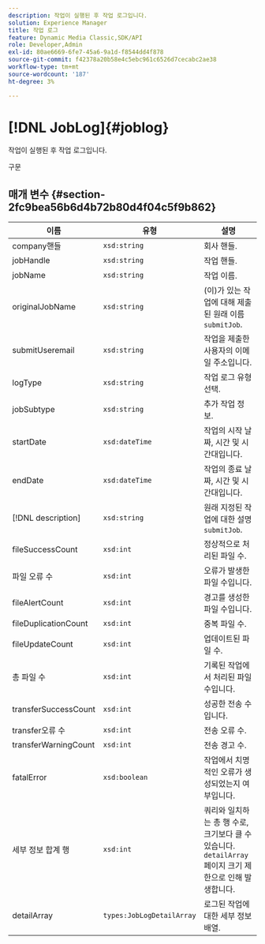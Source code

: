 ```yaml
---
description: 작업이 실행된 후 작업 로그입니다.
solution: Experience Manager
title: 작업 로그
feature: Dynamic Media Classic,SDK/API
role: Developer,Admin
exl-id: 80ae6669-6fe7-45a6-9a1d-f8544dd4f878
source-git-commit: f42378a20b58e4c5ebc961c6526d7cecabc2ae38
workflow-type: tm+mt
source-wordcount: '187'
ht-degree: 3%

---
```


# [!DNL JobLog]{#joblog}

작업이 실행된 후 작업 로그입니다.

구문

## 매개 변수 {#section-2fc9bea56b6d4b72b80d4f04c5f9b862}

| 이름 | 유형 | 설명 |
|---|---|---|
| company핸들 | `xsd:string` | 회사 핸들. |
| jobHandle | `xsd:string` | 작업 핸들. |
| jobName | `xsd:string` | 작업 이름. |
| originalJobName | `xsd:string` | (이)가 있는 작업에 대해 제출된 원래 이름 `submitJob`. |
| submitUseremail | `xsd:string` | 작업을 제출한 사용자의 이메일 주소입니다. |
| logType | `xsd:string` | 작업 로그 유형 선택. |
| jobSubtype | `xsd:string` | 추가 작업 정보. |
| startDate | `xsd:dateTime` | 작업의 시작 날짜, 시간 및 시간대입니다. |
| endDate | `xsd:dateTime` | 작업의 종료 날짜, 시간 및 시간대입니다. |
| [!DNL description] | `xsd:string` | 원래 지정된 작업에 대한 설명 `submitJob`. |
| fileSuccessCount | `xsd:int` | 정상적으로 처리된 파일 수. |
| 파일 오류 수 | `xsd:int` | 오류가 발생한 파일 수입니다. |
| fileAlertCount | `xsd:int` | 경고를 생성한 파일 수입니다. |
| fileDuplicationCount | `xsd:int` | 중복 파일 수. |
| fileUpdateCount | `xsd:int` | 업데이트된 파일 수. |
| 총 파일 수 | `xsd:int` | 기록된 작업에서 처리된 파일 수입니다. |
| transferSuccessCount | `xsd:int` | 성공한 전송 수입니다. |
| transfer오류 수 | `xsd:int` | 전송 오류 수. |
| transferWarningCount | `xsd:int` | 전송 경고 수. |
| fatalError | `xsd:boolean` | 작업에서 치명적인 오류가 생성되었는지 여부입니다. |
| 세부 정보 합계 행 | `xsd:int` | 쿼리와 일치하는 총 행 수로, 크기보다 클 수 있습니다. `detailArray` 페이지 크기 제한으로 인해 발생합니다. |
| detailArray | `types:JobLogDetailArray` | 로그된 작업에 대한 세부 정보 배열. |
